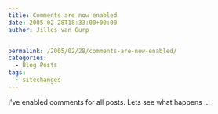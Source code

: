 ```yaml
---
title: Comments are now enabled
date: 2005-02-28T18:33:00+00:00
author: Jilles van Gurp


permalink: /2005/02/28/comments-are-now-enabled/
categories:
  - Blog Posts
tags:
  - sitechanges
---
```

 I've enabled comments for all posts. Lets see what happens ... 